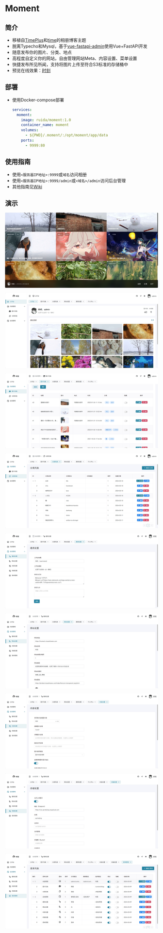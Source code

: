 # Moment

## 简介

- 移植自[TimePlus](https://github.com/zhheo/TimePlus)和[time](https://github.com/wclk/time)的相册博客主题
- 脱离Typecho和Mysql，基于[vue-fastapi-admin](https://github.com/mizhexiaoxiao/vue-fastapi-admin)使用Vue+FastAPI开发
- 随意发布你的图片、分类、地点
- 高程度自定义你的网站，自由管理网站Meta、内容设置、菜单设置
- 快捷发布所见所闻，支持将图片上传至符合S3标准的存储桶中
- 预览在线效果：[时刻](https://moment.cloudchewie.com/)

## 部署

- 使用Docker-compose部署

  ```yaml
  services:
    moment:
      image: ruida/moment:1.0
      container_name: moment
      volumes:
        - ${PWD}/.moment/:/opt/moment/app/data
      ports:
        - 9999:80
  ```

## 使用指南

- 使用`<服务器IP地址>:9999`或`域名`访问相册
- 使用`<服务器IP地址>:9999/admin`或`<域名>/admin`访问后台管理
- 其他指南见[Wiki](https://github.com/Robert-Stackflow/Moment/wiki)

## 演示

![web](./img/web.png)

![admin-workbench](./img/admin-workbench.png)

![admin-blogs](./img/admin-blogs.png)

![admin-categories](./img/admin-categories.png)

![admin-general-setting](./img/admin-general-setting.png)

![admin-meta-setting](./img/admin-meta-setting.png)

![admin-content-setting](./img/admin-content-setting.png)

![admin-storage-setting](./img/admin-storage-setting.png)

![admin-menu-setting](./img/admin-menu-setting.png)
